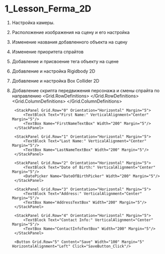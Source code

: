 # 1_Lesson_Ferma_2D
1. Настройка камеры.
2. Расположение изображения на сцену и его настройка
3. Изменение названия добавленного объекта на сцену
4. Изменение приоритета спрайтов
5. Добавление и присвоение тега объекту на сцене
6. Добавление и настройка Rigidbody 2D
7. Добавление и настройка Box Collider 2D
8. Добавление скрипта передвижения персонажа и смены спрайта по направлению
<Window x:Class="YourNamespace.MainWindow"
        xmlns="http://schemas.microsoft.com/winfx/2006/xaml/presentation"
        xmlns:x="http://schemas.microsoft.com/winfx/2006/xaml"
        Title="MainWindow" Height="350" Width="525">
    <Grid>
        <Grid.RowDefinitions>
            <RowDefinition Height="Auto"/>
            <RowDefinition Height="Auto"/>
            <RowDefinition Height="Auto"/>
        </Grid.RowDefinitions>
        <Grid.ColumnDefinitions>
            <ColumnDefinition Width="*"/>
        </Grid.ColumnDefinitions>
        
        <StackPanel Grid.Row="0" Orientation="Horizontal" Margin="5">
            <TextBlock Text="First Name:" VerticalAlignment="Center" Margin="5"/>
            <TextBox Name="FirstNameTextBox" Width="200" Margin="5"/>
        </StackPanel>
        
        <StackPanel Grid.Row="1" Orientation="Horizontal" Margin="5">
            <TextBlock Text="Last Name:" VerticalAlignment="Center" Margin="5"/>
            <TextBox Name="LastNameTextBox" Width="200" Margin="5"/>
        </StackPanel>
        
        <StackPanel Grid.Row="2" Orientation="Horizontal" Margin="5">
            <TextBlock Text="Date of Birth:" VerticalAlignment="Center" Margin="5"/>
            <DatePicker Name="DateOfBirthPicker" Width="200" Margin="5"/>
        </StackPanel>
        
        <StackPanel Grid.Row="3" Orientation="Horizontal" Margin="5">
            <TextBlock Text="Address:" VerticalAlignment="Center" Margin="5"/>
            <TextBox Name="AddressTextBox" Width="200" Margin="5"/>
        </StackPanel>
        
        <StackPanel Grid.Row="4" Orientation="Horizontal" Margin="5">
            <TextBlock Text="Contact Info:" VerticalAlignment="Center" Margin="5"/>
            <TextBox Name="ContactInfoTextBox" Width="200" Margin="5"/>
        </StackPanel>
        
        <Button Grid.Row="5" Content="Save" Width="100" Margin="5" HorizontalAlignment="Left" Click="SaveButton_Click"/>
    </Grid>
</Window>
